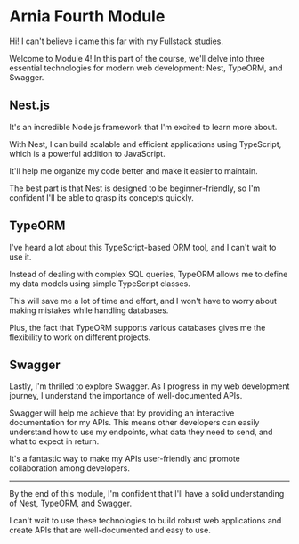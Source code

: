 # Arnia Fourth Module

Hi! I can't believe i came this far with my Fullstack studies.

Welcome to Module 4! In this part of the course, we'll delve into three essential technologies for modern web development: Nest, TypeORM, and Swagger.

## Nest.js

It's an incredible Node.js framework that I'm excited to learn more about. 

With Nest, I can build scalable and efficient applications using TypeScript, which is a powerful addition to JavaScript. 

It'll help me organize my code better and make it easier to maintain. 

The best part is that Nest is designed to be beginner-friendly, so I'm confident I'll be able to grasp its concepts quickly.

## TypeORM

I've heard a lot about this TypeScript-based ORM tool, and I can't wait to use it. 

Instead of dealing with complex SQL queries, TypeORM allows me to define my data models using simple TypeScript classes. 

This will save me a lot of time and effort, and I won't have to worry about making mistakes while handling databases. 

Plus, the fact that TypeORM supports various databases gives me the flexibility to work on different projects.

## Swagger

Lastly, I'm thrilled to explore Swagger. As I progress in my web development journey, I understand the importance of well-documented APIs. 

Swagger will help me achieve that by providing an interactive documentation for my APIs. This means other developers can easily understand how to use my endpoints, what data they need to send, and what to expect in return. 

It's a fantastic way to make my APIs user-friendly and promote collaboration among developers.

---

By the end of this module, I'm confident that I'll have a solid understanding of Nest, TypeORM, and Swagger. 

I can't wait to use these technologies to build robust web applications and create APIs that are well-documented and easy to use.